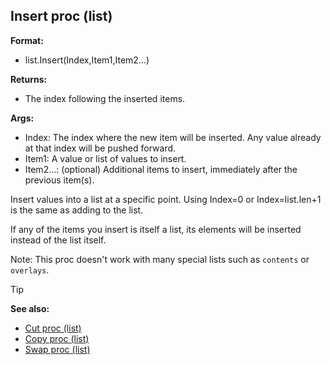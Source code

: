## Insert proc (list)

**Format:**
+   list.Insert(Index,Item1,Item2...)
<!-- -->
**Returns:**
+   The index following the inserted items.
<!-- -->
**Args:**
+   Index: The index where the new item will be inserted. Any value
    already at that index will be pushed forward.
+   Item1: A value or list of values to insert.
+   Item2...: (optional) Additional items to insert, immediately after
    the previous item(s).


Insert values into a list at a specific point. Using Index=0 or
Index=list.len+1 is the same as adding to the list. 

If any of
the items you insert is itself a list, its elements will be inserted
instead of the list itself. 

Note: This proc doesn\'t work with
many special lists such as `contents` or `overlays`.

> [!TIP] 
> **See also:**
> +   [Cut proc (list)](/ref/list/proc/Cut.md) 
> +   [Copy proc (list)](/ref/list/proc/Copy.md) 
> +   [Swap proc (list)](/ref/list/proc/Swap.md) <!-- -->